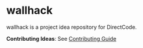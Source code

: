 # wallhack

wallhack is a project idea repository for DirectCode.

**Contributing Ideas**: See [Contributing Guide](https://github.com/DirectMyFile/wallhack/blob/master/CONTRIBUTING.md)
